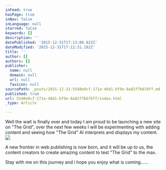 ```yaml
---
inFeed: true
hasPage: true
inNav: false
inLanguage: null
starred: false
keywords: []
description: ''
datePublished: '2015-12-31T17:13:00.822Z'
dateModified: '2015-12-31T17:12:31.182Z'
title: ''
author: []
authors: []
publisher:
  name: null
  domain: null
  url: null
  favicon: null
sourcePath: _posts/2015-12-31-5540e9cf-171e-46d1-bf9e-8a82f7b676ff.md
published: true
url: 5540e9cf-171e-46d1-bf9e-8a82f7b676ff/index.html
_type: Article

---
```

Well the wait is finally over and today I am proud to be launching a new site on "The Grid", over the next few weeks I will be experimenting with adding content and seeing how "The Grid" AI interprets and displays my content.
![](https://the-grid-user-content.s3-us-west-2.amazonaws.com/c55456cc-f017-4d55-bd19-f2db32ec9149.png)

A new frontier in web publishing is now born, and it will be up to us, the content creators to create amazing content to test "The Grid" to the max.

Stay with me on this journey and i hope you enjoy what is coming......